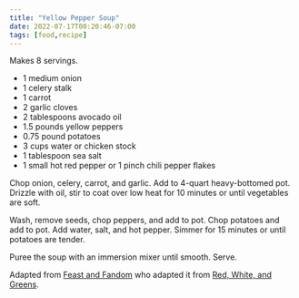 ```yaml
---
title: "Yellow Pepper Soup"
date: 2022-07-17T00:20:46-07:00
tags: [food,recipe]
---
```

Makes 8 servings.

* 1 medium onion
* 1 celery stalk
* 1 carrot
* 2 garlic cloves
* 2 tablespoons avocado oil
* 1.5 pounds yellow peppers
* 0.75 pound potatoes
* 3 cups water or chicken stock
* 1 tablespoon sea salt
* 1 small hot red pepper or 1 pinch chili pepper flakes

Chop onion, celery, carrot, and garlic.
Add to 4-quart heavy-bottomed pot.
Drizzle with oil, stir to coat over low heat for 10
minutes or until vegetables are soft.

Wash, remove seeds, chop peppers, and add to pot.
Chop potatoes and add to pot.
Add water, salt, and hot pepper.
Simmer for 15 minutes or until potatoes are tender.

Puree the soup with an immersion mixer until smooth.
Serve.

Adapted from [Feast and Fandom][1] who adapted it from [Red, White, and Greens][2].

[1]: https://feastandfandom.net/47-fabios-yellow-pepper-soup-from-red-white-and-greens/
[2]: https://www.amazon.com/Red-White-Greens-Italian-Vegetables/dp/0060183667/
